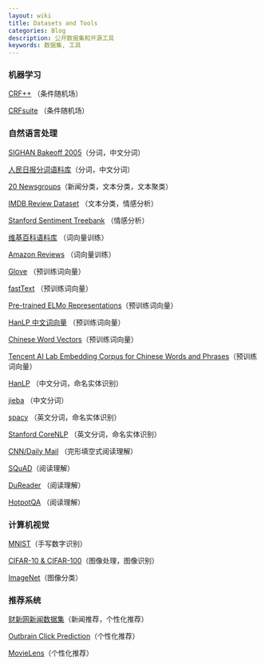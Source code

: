 ```yaml
---
layout: wiki
title: Datasets and Tools
categories: Blog
description: 公开数据集和开源工具
keywords: 数据集, 工具
---
```


### 机器学习

[CRF++](https://taku910.github.io/crfpp/) （条件随机场）

[CRFsuite](http://www.chokkan.org/software/crfsuite/) （条件随机场）

### 自然语言处理

[SIGHAN Bakeoff 2005](http://sighan.cs.uchicago.edu/bakeoff2005/)（分词，中文分词）

[人民日报分词语料库](https://pan.baidu.com/s/1hq3KKXe)（分词，中文分词）

[20 Newsgroups](http://qwone.com/~jason/20Newsgroups/)（新闻分类，文本分类，文本聚类）

[IMDB Review Dataset](http://ai.stanford.edu/~amaas/data/sentiment/) （文本分类，情感分析）

[Stanford Sentiment Treebank](https://nlp.stanford.edu/sentiment/treebank.html) （情感分析）

[维基百科语料库](https://dumps.wikimedia.org/backup-index-bydb.html) （词向量训练）

[Amazon Reviews](https://snap.stanford.edu/data/web-Amazon.html) （词向量训练）

[Glove](https://nlp.stanford.edu/projects/glove/) （预训练词向量）

[fastText](https://fasttext.cc/docs/en/english-vectors.html) （预训练词向量）

[Pre-trained ELMo Representations](https://github.com/HIT-SCIR/ELMoForManyLangs)（预训练词向量）

[HanLP 中文词向量](https://github.com/hankcs/HanLP/wiki/word2vec) （预训练词向量）

[Chinese Word Vectors](https://github.com/Embedding/Chinese-Word-Vectors)（预训练词向量）

[Tencent AI Lab Embedding Corpus for Chinese Words and Phrases](https://ai.tencent.com/ailab/nlp/embedding.html)（预训练词向量）

[HanLP](http://hanlp.linrunsoft.com/) （中文分词，命名实体识别）

[jieba](https://github.com/fxsjy/jieba) （中文分词）

[spacy](https://github.com/explosion/spaCy) （英文分词，命名实体识别）

[Stanford CoreNLP](https://stanfordnlp.github.io/CoreNLP/) （英文分词，命名实体识别）

[CNN/Daily Mail](https://github.com/deepmind/rc-data) （完形填空式阅读理解）

[SQuAD](https://rajpurkar.github.io/SQuAD-explorer/)（阅读理解）

[DuReader](http://ai.baidu.com/broad/subordinate?dataset=dureader) （阅读理解）

[HotpotQA](https://hotpotqa.github.io/) （阅读理解）

### 计算机视觉

[MNIST](http://yann.lecun.com/exdb/mnist/)（手写数字识别）

[CIFAR-10 & CIFAR-100](https://www.cs.toronto.edu/~kriz/cifar.html)（图像处理，图像识别）

[ImageNet](http://www.image-net.org/)（图像分类）

### 推荐系统

[财新网新闻数据集](http://www.dcjingsai.com/common/cmpt/CCF%E5%A4%A7%E6%95%B0%E6%8D%AE%E7%AB%9E%E8%B5%9B_%E7%AB%9E%E8%B5%9B%E4%BF%A1%E6%81%AF.html)（新闻推荐，个性化推荐）

[Outbrain Click Prediction](https://www.kaggle.com/c/outbrain-click-prediction)（个性化推荐）

[MovieLens](https://grouplens.org/datasets/movielens/)（个性化推荐）